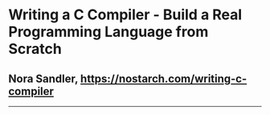 # Writing a C Compiler - Build a Real Programming Language from Scratch
## Nora Sandler, https://nostarch.com/writing-c-compiler

****


